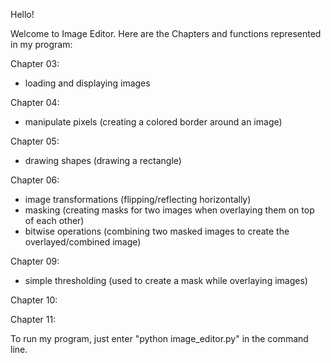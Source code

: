 Hello!

Welcome to Image Editor. Here are the Chapters and functions represented in my program:

Chapter 03:
- loading and displaying images

Chapter 04:
- manipulate pixels (creating a colored border around an image)

Chapter 05:
- drawing shapes (drawing a rectangle)

Chapter 06:
- image transformations (flipping/reflecting horizontally)
- masking (creating masks for two images when overlaying them on top of each other)
- bitwise operations (combining two masked images to create the overlayed/combined image)

Chapter 09:
- simple thresholding (used to create a mask while overlaying images)

Chapter 10:

Chapter 11:

To run my program, just enter "python image_editor.py" in the command line.

